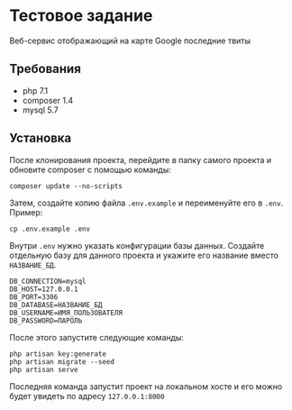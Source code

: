 # Тестовое задание
Веб-сервис отображающий на карте Google последние твиты

## Требования
- php 7.1
- composer 1.4
- mysql 5.7

## Установка
После клонирования проекта, перейдите в папку самого проекта и обновите composer с помощью команды:
```
composer update --no-scripts
```

Затем, создайте копию файла `.env.example` и переименуйте его в `.env`. Пример:
```
cp .env.example .env
```

Внутри `.env` нужно указать конфигурации базы данных. Создайте отдельную базу для данного проекта и укажите его название вместо `НАЗВАНИЕ_БД`.
```
DB_CONNECTION=mysql
DB_HOST=127.0.0.1
DB_PORT=3306
DB_DATABASE=НАЗВАНИЕ_БД
DB_USERNAME=ИМЯ_ПОЛЬЗОВАТЕЛЯ
DB_PASSWORD=ПАРОЛЬ
```

После этого запустите следующие команды:
```
php artisan key:generate
php artisan migrate --seed
php artisan serve
```

Последняя команда запустит проект на локальном хосте и его можно будет увидеть по адресу `127.0.0.1:8000`
